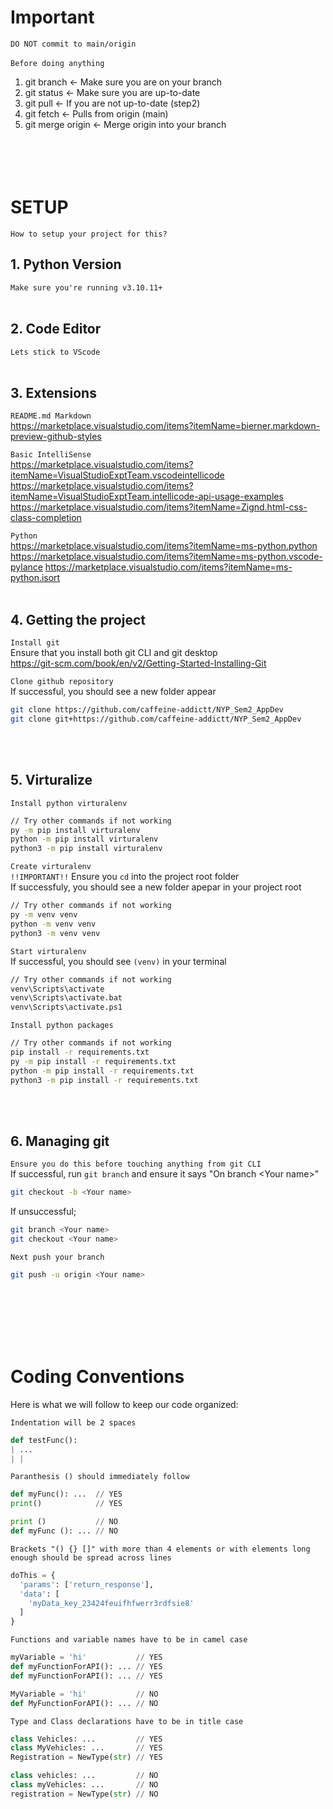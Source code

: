 # Important
`DO NOT commit to main/origin`<br><br>
`Before doing anything`<br>
1. git branch <- Make sure you are on your branch
2. git status <- Make sure you are up-to-date
3. git pull <- If you are not up-to-date (step2)
4. git fetch <- Pulls from origin (main)
5. git merge origin <- Merge origin into your branch
<br><br><br><br><br>

# SETUP
`How to setup your project for this?`
## 1. Python Version
`Make sure you're running v3.10.11+`
<br><br>

## 2. Code Editor
`Lets stick to VScode`
<br><br>

## 3. Extensions
`README.md Markdown`<br>
https://marketplace.visualstudio.com/items?itemName=bierner.markdown-preview-github-styles

`Basic IntelliSense`<br>
https://marketplace.visualstudio.com/items?itemName=VisualStudioExptTeam.vscodeintellicode
https://marketplace.visualstudio.com/items?itemName=VisualStudioExptTeam.intellicode-api-usage-examples
https://marketplace.visualstudio.com/items?itemName=Zignd.html-css-class-completion

`Python`<br>
https://marketplace.visualstudio.com/items?itemName=ms-python.python
https://marketplace.visualstudio.com/items?itemName=ms-python.vscode-pylance
https://marketplace.visualstudio.com/items?itemName=ms-python.isort
<br><br>

## 4. Getting the project
`Install git`<br>
Ensure that you install both git CLI and git desktop<br>
https://git-scm.com/book/en/v2/Getting-Started-Installing-Git

`Clone github repository`<br>
If successful, you should see a new folder appear
```sh
git clone https://github.com/caffeine-addictt/NYP_Sem2_AppDev
git clone git+https://github.com/caffeine-addictt/NYP_Sem2_AppDev
```
<br><br>

## 5. Virturalize
`Install python virturalenv`
```sh
// Try other commands if not working
py -m pip install virturalenv
python -m pip install virturalenv
python3 -m pip install virturalenv
```

`Create virturalenv`<br>
`!!IMPORTANT!!` Ensure you `cd` into the project root folder<br>
If successfuly, you should see a new folder apepar in your project root
```sh
// Try other commands if not working
py -m venv venv
python -m venv venv
python3 -m venv venv
```

`Start virturalenv`<br>
If successful, you should see `(venv)` in your terminal
```sh
// Try other commands if not working
venv\Scripts\activate
venv\Scripts\activate.bat
venv\Scripts\activate.ps1
```

`Install python packages`
```sh
// Try other commands if not working
pip install -r requirements.txt
py -m pip install -r requirements.txt
python -m pip install -r requirements.txt
python3 -m pip install -r requirements.txt
```
<br><br>

## 6. Managing git
`Ensure you do this before touching anything from git CLI`<br>
If successful, run `git branch` and ensure it says "On branch \<Your name\>"
```sh
git checkout -b <Your name>
```

If unsuccessful;
```sh
git branch <Your name>
git checkout <Your name>
```

`Next push your branch`
```sh
git push -u origin <Your name>
```

<br><br><br><br><br>

# Coding Conventions
Here is what we will follow to keep our code organized:

`Indentation will be 2 spaces`
```py
def testFunc():
| ...
| |
```

`Paranthesis () should immediately follow`
```py
def myFunc(): ...  // YES
print()            // YES

print ()           // NO
def myFunc (): ... // NO
```

`Brackets "() {} []" with more than 4 elements or with elements long enough should be spread across lines`
```py
doThis = {
  'params': ['return_response'],
  'data': [
    'myData_key_23424feuifhfwerr3rdfsie8'
  ]
}
```

`Functions and variable names have to be in camel case`
```py
myVariable = 'hi'           // YES
def myFunctionForAPI(): ... // YES
def myFunctionForAPI(): ... // YES

MyVariable = 'hi'           // NO
def MyFunctionForAPI(): ... // NO
```

`Type and Class declarations have to be in title case`
```py
class Vehicles: ...         // YES
class MyVehicles: ...       // YES
Registration = NewType(str) // YES

class vehicles: ...         // NO
class myVehicles: ...       // NO
registration = NewType(str) // NO
```
